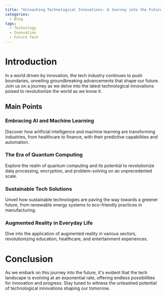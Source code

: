```yaml
---
title: "Unleashing Technological Innovations: A Journey into the Future"
categories:
  - Blog
tags:
  - Technology
  - Innovation
  - Future Tech
---
```


# Introduction
In a world driven by innovation, the tech industry continues to push boundaries, unveiling groundbreaking advancements that shape our future. Join us on a journey as we delve into the latest technological innovations poised to revolutionize the world as we know it.

## Main Points
### Embracing AI and Machine Learning
Discover how artificial intelligence and machine learning are transforming industries, from healthcare to finance, with their predictive capabilities and automation.

### The Era of Quantum Computing
Explore the realm of quantum computing and its potential to revolutionize data processing, encryption, and problem-solving on an unprecedented scale.

### Sustainable Tech Solutions
Unveil how sustainable technologies are paving the way towards a greener future, from renewable energy systems to eco-friendly practices in manufacturing.

### Augmented Reality in Everyday Life
Dive into the application of augmented reality in various sectors, revolutionizing education, healthcare, and entertainment experiences.

# Conclusion
As we embark on this journey into the future, it's evident that the tech landscape is evolving at an exponential rate, offering endless possibilities for innovation and progress. Stay tuned to witness the unleashed potential of technological innovations shaping our tomorrow.